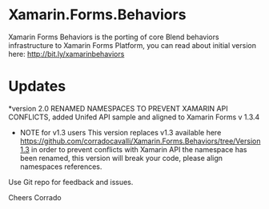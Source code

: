 Xamarin.Forms.Behaviors
=======================

Xamarin Forms Behaviors is the porting of core Blend behaviors infrastructure to Xamarin Forms Platform,
you can read about initial version here: http://bit.ly/xamarinbehaviors

Updates
=======
*version 2.0 RENAMED NAMESPACES TO PREVENT XAMARIN API CONFLICTS, added Unifed API sample and aligned to Xamarin Forms v 1.3.4

* NOTE for v1.3 users
This version replaces v1.3 available here https://github.com/corradocavalli/Xamarin.Forms.Behaviors/tree/Version1.3 in order to prevent
conflicts with Xamarin API the namespace has been renamed, this version will break your code,  please align namespaces references.


Use Git repo for feedback and issues.

Cheers
Corrado

